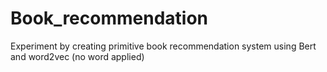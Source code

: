 # Book_recommendation
Experiment by creating primitive book recommendation system using Bert and word2vec (no word applied)

